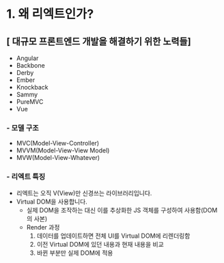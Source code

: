 # 1. 왜 리엑트인가?

## [ 대규모 프론트엔드 개발을 해결하기 위한 노력들]

 - Angular
 - Backbone
 - Derby
 - Ember
 - Knockback
 - Sammy
 - PureMVC
 - Vue

### - 모델 구조

 - MVC(Model-View-Controller)
 - MVVM(Model-View-View Model)
 - MVW(Model-View-Whatever)

### - 리엑트 특징

 - 리엑트는 오직 V(View)만 신경쓰는 라이브러리입니다.
 - Virtual DOM을 사용합니다.
   - 실제 DOM을 조작하는 대신 이를 추상화한 JS 객체를 구성하여 사용함(DOM의 사본)
   - Render 과정
      1. 데이터를 업데이트하면 전체 UI를 Virtual DOM에 리렌더링함
      2. 이전 Virtual DOM에 있던 내용과 현재 내용을 비교
      3. 바뀐 부분만 실제 DOM에 적용


